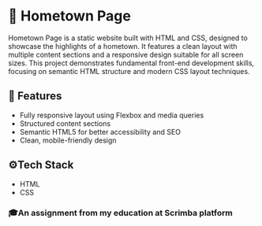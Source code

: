 # 🏡 Hometown Page
Hometown Page is a static website built with HTML and CSS, designed to showcase the highlights of a hometown. It features a clean layout with multiple content sections and a responsive design suitable for all screen sizes. This project demonstrates fundamental front-end development skills, focusing on semantic HTML structure and modern CSS layout techniques.

## 🎯 Features
- Fully responsive layout using Flexbox and media queries
- Structured content sections
- Semantic HTML5 for better accessibility and SEO
- Clean, mobile-friendly design

## ⚙️Tech Stack
- HTML
- CSS

### 🎓An assignment from my education at Scrimba platform